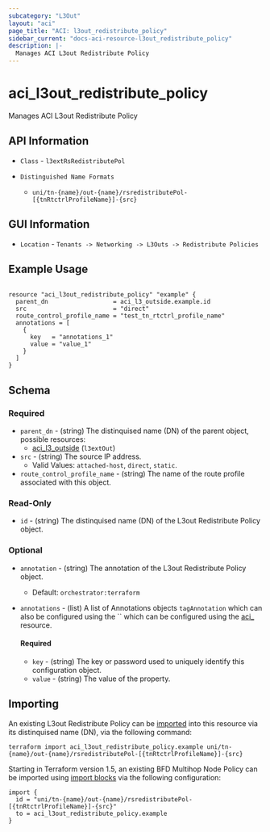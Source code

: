 ```yaml
---
subcategory: "L3Out"
layout: "aci"
page_title: "ACI: l3out_redistribute_policy"
sidebar_current: "docs-aci-resource-l3out_redistribute_policy"
description: |-
  Manages ACI L3out Redistribute Policy
---
```


# aci_l3out_redistribute_policy #

Manages ACI L3out Redistribute Policy

## API Information ##

* `Class` - `l3extRsRedistributePol`

* `Distinguished Name Formats`
  - `uni/tn-{name}/out-{name}/rsredistributePol-[{tnRtctrlProfileName}]-{src}`

## GUI Information ##

* `Location` - `Tenants -> Networking -> L3Outs -> Redistribute Policies`

## Example Usage ##

```hcl

resource "aci_l3out_redistribute_policy" "example" {
  parent_dn                  = aci_l3_outside.example.id
  src                        = "direct"
  route_control_profile_name = "test_tn_rtctrl_profile_name"
  annotations = [
    {
      key   = "annotations_1"
      value = "value_1"
    }
  ]
}

```

## Schema

### Required

* `parent_dn` - (string) The distinquised name (DN) of the parent object, possible resources:
  - [aci_l3_outside](https://registry.terraform.io/providers/CiscoDevNet/aci/latest/docs/resources/l3_outside) (`l3extOut`)
* `src` - (string) The source IP address.
  - Valid Values: `attached-host`, `direct`, `static`.
* `route_control_profile_name` - (string) The name of the route profile associated with this object.

### Read-Only

* `id` - (string) The distinquised name (DN) of the L3out Redistribute Policy object.

### Optional
  
* `annotation` - (string) The annotation of the L3out Redistribute Policy object.
  - Default: `orchestrator:terraform`

* `annotations` - (list) A list of Annotations objects `tagAnnotation` which can also be configured using the  `` which can be configured using the [aci_](https://registry.terraform.io/providers/CiscoDevNet/aci/latest/docs/resources/) resource.
  
  #### Required
  
  * `key` - (string) The key or password used to uniquely identify this configuration object.
  * `value` - (string) The value of the property.

## Importing ##

An existing L3out Redistribute Policy can be [imported](https://www.terraform.io/docs/import/index.html) into this resource via its distinquised name (DN), via the following command:

```
terraform import aci_l3out_redistribute_policy.example uni/tn-{name}/out-{name}/rsredistributePol-[{tnRtctrlProfileName}]-{src}
```

Starting in Terraform version 1.5, an existing BFD Multihop Node Policy can be imported 
using [import blocks](https://developer.hashicorp.com/terraform/language/import) via the following configuration:

```
import {
  id = "uni/tn-{name}/out-{name}/rsredistributePol-[{tnRtctrlProfileName}]-{src}"
  to = aci_l3out_redistribute_policy.example
}
```